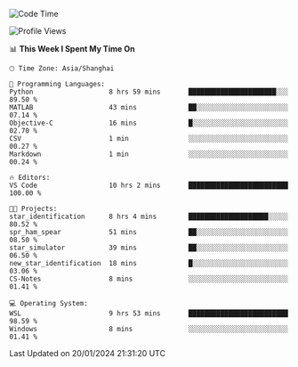 <!--START_SECTION:waka-->
![Code Time](http://img.shields.io/badge/Code%20Time-1%2C456%20hrs%2058%20mins-blue)

![Profile Views](http://img.shields.io/badge/Profile%20Views-0-blue)

📊 **This Week I Spent My Time On** 

```text
🕑︎ Time Zone: Asia/Shanghai

💬 Programming Languages: 
Python                   8 hrs 59 mins       ██████████████████████░░░   89.50 % 
MATLAB                   43 mins             ██░░░░░░░░░░░░░░░░░░░░░░░   07.14 % 
Objective-C              16 mins             █░░░░░░░░░░░░░░░░░░░░░░░░   02.70 % 
CSV                      1 min               ░░░░░░░░░░░░░░░░░░░░░░░░░   00.27 % 
Markdown                 1 min               ░░░░░░░░░░░░░░░░░░░░░░░░░   00.24 % 

🔥 Editors: 
VS Code                  10 hrs 2 mins       █████████████████████████   100.00 % 

🐱‍💻 Projects: 
star_identification      8 hrs 4 mins        ████████████████████░░░░░   80.52 % 
spr_ham_spear            51 mins             ██░░░░░░░░░░░░░░░░░░░░░░░   08.50 % 
star_simulator           39 mins             ██░░░░░░░░░░░░░░░░░░░░░░░   06.50 % 
new_star_identification  18 mins             █░░░░░░░░░░░░░░░░░░░░░░░░   03.06 % 
CS-Notes                 8 mins              ░░░░░░░░░░░░░░░░░░░░░░░░░   01.41 % 

💻 Operating System: 
WSL                      9 hrs 53 mins       █████████████████████████   98.59 % 
Windows                  8 mins              ░░░░░░░░░░░░░░░░░░░░░░░░░   01.41 % 
```


 Last Updated on 20/01/2024 21:31:20 UTC
<!--END_SECTION:waka-->